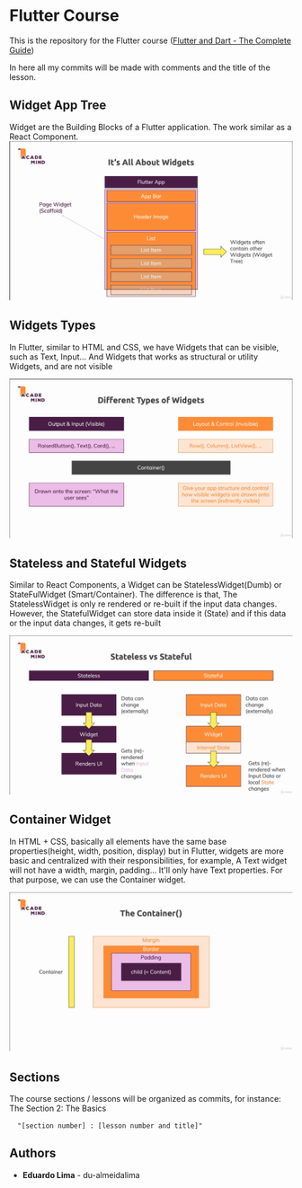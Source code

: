 # Flutter Course

This is the repository for the Flutter course ([Flutter and Dart - The Complete Guide](https://www.udemy.com/course/learn-flutter-dart-to-build-ios-android-apps/))

In here all my commits will be made with comments and the title of the lesson.

## Widget App Tree

Widget are the Building Blocks of a Flutter application. The work similar as a React Component.
![Widget App Tree](./img/flutter-app-widget-tree.png?raw=true "Widget App Tree")

## Widgets Types

In Flutter, similar to HTML and CSS, we have Widgets that can be visible, such as Text, Input...
And Widgets that works as structural or utility Widgets, and are not visible

![Widgets Types](./img/flutter-widgets-types.png?raw=true "Widgets Types")

## Stateless and Stateful Widgets

Similar to React Components, a Widget can be StatelessWidget(Dumb) or
StateFulWidget (Smart/Container). The difference is that, The StatelessWidget is only re rendered
or re-built if the input data changes. However, the StatefulWidget can store data inside it (State)
and if this data or the input data changes, it gets re-built

![Widgets Types](./img/flutter-stateful-stateless-widgets.png?raw=true "Widgets Types")

## Container Widget

In HTML + CSS, basically all elements have the same base properties(height, width, position, display)
but in Flutter, widgets are more basic and centralized with their responsibilities, for example,
A Text widget will not have a width, margin, padding... It'll only have Text properties. For that
purpose, we can use the Container widget.

![Container Widget](./img/flutter-container-widget.png?raw=true "Container Widget")

## Sections

The course sections / lessons will be organized as commits, for instance:
The Section 2: The Basics
```
  "[section number] : [lesson number and title]"
```

## Authors

* **Eduardo Lima** - du-almeidalima
